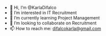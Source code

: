 - 👋 Hi, I’m @KarlaDifalco
- 👀 I’m interested in IT Recruitment
- 🌱 I’m currently learning Project Management
- 💞️ I’m looking to collaborate on Recruitment 
- 📫 How to reach me: difalcokarla@gmail.com

<!---
KarlaDifalco/KarlaDifalco is a ✨ special ✨ repository because its `README.md` (this file) appears on your GitHub profile.
You can click the Preview link to take a look at your changes.
--->
